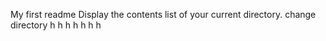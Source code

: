My first readme
Display the contents list of your current directory.
change directory
h
h
h
h
h
h
h
